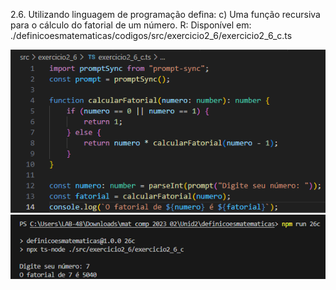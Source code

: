 2.6. Utilizando linguagem de programação defina:
c) Uma função recursiva para o cálculo do fatorial de um número.
R: Disponível em:
./definicoesmatematicas/codigos/src/exercicio2_6/exercicio2_6_c.ts

<img src=./imgs/fatorial.png>
<img src=./imgs/retfatorial.png>
